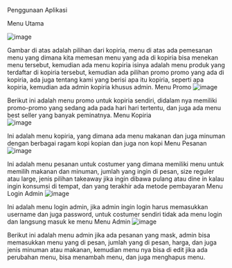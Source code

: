Penggunaan Aplikasi

Menu Utama
 
 ![image](https://github.com/user-attachments/assets/7ece14eb-ea0b-449d-96c5-3ad3fa510d25)

Gambar di atas adalah pilihan dari kopiria, menu di atas ada pemesanan menu yang dimana kita memesan menu yang ada di kopiria bisa menekan menu tersebut, kemudian ada menu kopiria isinya adalah menu produk yang terdaftar di kopiria tersebut, kemudian ada pilihan promo promo yang ada di kopiria, ada juga tentang kami yang berisi apa itu kopiria, seperti apa kopiria, kemudian ada admin kopiria khusus admin.
Menu Promo
 ![image](https://github.com/user-attachments/assets/8f711453-e4b1-4e72-8e42-fb9e08047ae2)

Berikut ini adalah menu promo untuk kopiria sendiri, didalam nya memiliki 	promo-promo yang sedang ada pada hari hari tertentu, dan juga ada menu best seller 	yang banyak peminatnya.
Menu Kopiria	
 ![image](https://github.com/user-attachments/assets/5685a4b8-09e9-453d-904a-ae3a2aece2c6)

Ini adalah menu kopiria, yang dimana ada menu makanan dan juga minuman dengan berbagai ragam kopi kopian dan juga non kopi
Menu Pesanan
![image](https://github.com/user-attachments/assets/d5d1a6aa-cfea-4db4-950a-375a2ed35e04)

 Ini adalah menu pesanan untuk costumer yang dimana memiliki menu untuk memilih makanan dan minuman, jumlah yang ingin di pesan, size reguler atau large, jenis pilihan takeaway jika ingin dibawa pulang atau dine in kalau ingin konsumsi di tempat, dan yang terakhir ada metode pembayaran
Menu Login Admin
 ![image](https://github.com/user-attachments/assets/758c1569-115b-4f05-98fa-0cfd395c3e73)

Ini adalah menu login admin, jika admin ingin login harus memasukkan username dan juga password, untuk costumer sendiri tidak ada menu login dan langsung masuk ke menu
Menu Admin
 ![image](https://github.com/user-attachments/assets/8593f9ae-c497-4081-aa82-68466247b734)

Berikut ini adalah menu admin jika ada pesanan yang mask, admin bisa memasukkan menu yang di pesan, jumlah yang di pesan, harga, dan juga jenis minuman atau makanan, kemudian menu nya bisa di edit jika ada perubahan menu, bisa menambah menu, dan juga menghapus menu.
